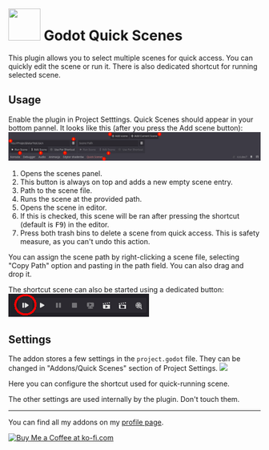 # <img src="https://github.com/KoBeWi/Godot-Quick-Scenes/blob/master/Media/Icon.png" width="64" height="64"> Godot Quick Scenes
This plugin allows you to select multiple scenes for quick access. You can quickly edit the scene or run it. There is also dedicated shortcut for running selected scene.

## Usage

Enable the plugin in Project Setttings. Quick Scenes should appear in your bottom pannel. It looks like this (after you press the Add scene button):
![](https://github.com/KoBeWi/Godot-Quick-Scenes/blob/master/Media/ReadmeNumbers.png)

1. Opens the scenes panel.
2. This button is always on top and adds a new empty scene entry.
3. Path to the scene file.
4. Runs the scene at the provided path.
5. Opens the scene in editor.
6. If this is checked, this scene will be ran after pressing the shortcut (default is <kbd>F9</kbd>) in the editor.
7. Press both trash bins to delete a scene from quick access. This is safety measure, as you can't undo this action.

You can assign the scene path by right-clicking a scene file, selecting "Copy Path" option and pasting in the path field. You can also drag and drop it.

The shortcut scene can also be started using a dedicated button:
![](https://github.com/KoBeWi/Godot-Quick-Scenes/blob/master/Media/ReadmeQuickButton.png)

## Settings

The addon stores a few settings in the `project.godot` file. They can be changed in "Addons/Quick Scenes" section of Project Settings.
![](https://github.com/KoBeWi/Godot-Quick-Scenes/blob/master/Media/ReadmeSettings.png)

Here you can configure the shortcut used for quick-running scene.

The other settings are used internally by the plugin. Don't touch them.

___
You can find all my addons on my [profile page](https://github.com/KoBeWi).

<a href='https://ko-fi.com/W7W7AD4W4' target='_blank'><img height='36' style='border:0px;height:36px;' src='https://cdn.ko-fi.com/cdn/kofi1.png?v=3' border='0' alt='Buy Me a Coffee at ko-fi.com' /></a>
